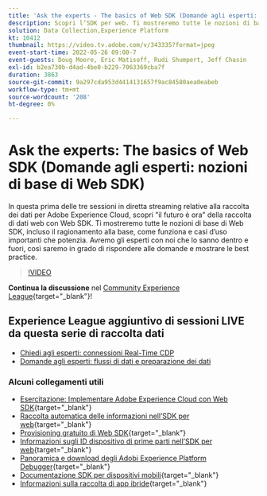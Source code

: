```yaml
---
title: 'Ask the experts - The basics of Web SDK (Domande agli esperti: nozioni di base di Web SDK)'
description: Scopri l’SDK per web. Ti mostreremo tutte le nozioni di base di Web SDK, incluso il ragionamento alla base, come funziona e casi d’uso importanti che potenzia.
solution: Data Collection,Experience Platform
kt: 10412
thumbnail: https://video.tv.adobe.com/v/343335?format=jpeg
event-start-time: 2022-05-26 09:00-7
event-guests: Doug Moore, Eric Matisoff, Rudi Shumpert, Jeff Chasin
exl-id: b2ea730b-d4ad-4be0-b229-7063369cba7f
duration: 3863
source-git-commit: 9a297cda953d4414131657f9ac84580aea0eabeb
workflow-type: tm+mt
source-wordcount: '208'
ht-degree: 0%

---
```


# Ask the experts: The basics of Web SDK (Domande agli esperti: nozioni di base di Web SDK)

In questa prima delle tre sessioni in diretta streaming relative alla raccolta dei dati per Adobe Experience Cloud, scopri &quot;il futuro è ora&quot; della raccolta di dati web con Web SDK. Ti mostreremo tutte le nozioni di base di Web SDK, incluso il ragionamento alla base, come funziona e casi d’uso importanti che potenzia. Avremo gli esperti con noi che lo sanno dentro e fuori, così saremo in grado di rispondere alle domande e mostrare le best practice.

>[!VIDEO](https://video.tv.adobe.com/v/343335/?quality=12&learn=on)

**Continua la discussione** nel [Community Experience League](https://experienceleaguecommunities.adobe.com/t5/adobe-experience-platform-launch/experience-league-live-post-session-discussion-the-basics-of-web/m-p/454159#M283){target="_blank"}!

## Experience League aggiuntivo di sessioni LIVE da questa serie di raccolta dati

* [Chiedi agli esperti: connessioni Real-Time CDP](exl-live-episode-06-23-22.md)
* [Domande agli esperti: flussi di dati e preparazione dei dati](exl-live-episode-07-21-22.md)

### Alcuni collegamenti utili

* [Esercitazione: Implementare Adobe Experience Cloud con Web SDK](https://experienceleague.adobe.com/docs/platform-learn/implement-web-sdk/overview.html?lang=it){target="_blank"}
* [Raccolta automatica delle informazioni nell’SDK per web](https://experienceleague.adobe.com/docs/experience-platform/edge/data-collection/automatic-information.html?lang=en){target="_blank"}
* [Provisioning gratuito di Web SDK](https://adobe.ly/websdkaccess){target="_blank"}
* [Informazioni sugli ID dispositivo di prime parti nell’SDK per web](https://experienceleague.adobe.com/docs/experience-platform/edge/identity/first-party-device-ids.html){target="_blank"}
* [Panoramica e download degli Adobi Experience Platform Debugger](https://experienceleague.adobe.com/docs/platform-learn/data-collection/debugger/overview.html?lang=en){target="_blank"}
* [Documentazione SDK per dispositivi mobili](https://developer.adobe.com/client-sdks/documentation/){target="_blank"}
* [Informazioni sulla raccolta di app ibride](https://experienceleague.adobe.com/docs/mobile-services/ios/sdk-reference-ios/hybrid-app.html){target="_blank"}
